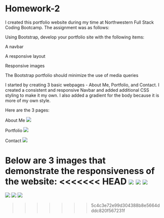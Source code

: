 # Homework-2
I created this portfolio website during my time at Northwestern Full Stack Coding Bootcamp. The assignment was as follows:

Using Bootstrap, develop your portfolio site with the following items:

A navbar

A responsive layout

Responsive images

The Bootstrap portfolio should minimize the use of media queries


I started by creating 3 basic webpages - About Me, Portfolio, and Contact. I created a consistent and responsive Navbar and added additional CSS styling to make it my own. I also added a gradient for the body because it is more of my own style. 

Here are the 3 pages:

About Me
<img src="Assets/AboutMeAt980px.jpg">

Portfolio
<img src="Assets/PortfolioExample.jpg">

Contact
<img src="Assets/ContactExample.jpg">

Below are 3 images that demonstrate the responsiveness of the website:
<<<<<<< HEAD
<img src="Assets/AboutMeAt980px.jpg">
<img src="Assets/AboutMeAt780px.jpg">
<img src="Assets/AboutMeAt640px.jpg">
=======
![](assets/AboutMeAt980px.jpg)
![](assets/AboutMeAt780px.jpg)
![](assets/AboutMeAt640px.jpg)
>>>>>>> 5c4c3e72e99d304388b8e5664dddc820f567231f
